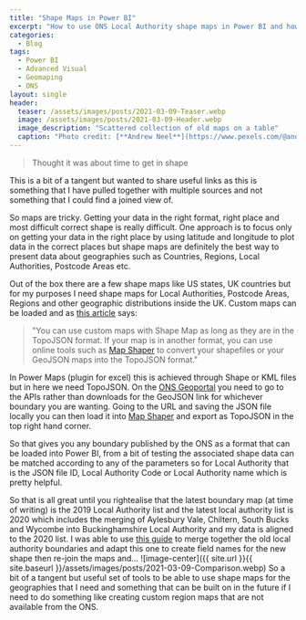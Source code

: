 ```yaml
---
title: "Shape Maps in Power BI"
excerpt: "How to use ONS Local Authority shape maps in Power BI and how to create custom maps based of existing."
categories:
  - Blog
tags:
  - Power BI
  - Advanced Visual
  - Geomaping
  - ONS
layout: single
header:
  teaser: /assets/images/posts/2021-03-09-Teaser.webp
  image: /assets/images/posts/2021-03-09-Header.webp
  image_description: "Scattered collection of old maps on a table"
  caption: "Photo credit: [**Andrew Neel**](https://www.pexels.com/@andrew)"
---
```


> Thought it was about time to get in shape

This is a bit of a tangent but wanted to share useful links as this is something that I have pulled together with multiple sources and not something that I could find a joined view of.

So maps are tricky. Getting your data in the right format, right place and most difficult correct shape is really difficult. One approach is to focus only on getting your data in the right place by using latitude and longitude to plot data in the correct places but shape maps are definitely the best way to present data about geographies such as Countries, Regions, Local Authorities, Postcode Areas etc.

Out of the box there are a few shape maps like US states, UK countries but for my purposes I need shape maps for Local Authorities, Postcode Areas, Regions and other geographic distributions inside the UK. Custom maps can be loaded and as [this article](https://docs.microsoft.com/en-us/power-bi/visuals/desktop-shape-map#use-custom-maps) says: 

> "You can use custom maps with Shape Map as long as they are in the TopoJSON format. If your map is in another format, you can use online tools such as [Map Shaper](https://mapshaper.org/) to convert your shapefiles or your GeoJSON maps into the TopoJSON format."

In Power Maps (plugin for excel) this is achieved through Shape or KML files but in here we need TopoJSON. On the [ONS Geoportal](https://geoportal.statistics.gov.uk/) you need to go to the APIs rather than downloads for the GeoJSON link for whichever boundary you are wanting. Going to the URL and saving the JSON file locally you can then load it into [Map Shaper](https://mapshaper.org/) and export as TopoJSON in the top right hand corner.

So that gives you any boundary published by the ONS as a format that can be loaded into Power BI, from a bit of testing the associated shape data can be matched according to any of the parameters so for Local Authority that is the JSON file ID, Local Authority Code or Local Authority name which is pretty helpful.

So that is all great until you rightealise that the latest boundary map (at time of writing) is the 2019 Local Authority list and the latest local authority list is 2020 which includes the merging of Aylesbury Vale, Chiltern, South Bucks and Wycombe into Buckinghamshire Local Authority and my data is aligned to the 2020 list. I was able to use [this guide](https://help.flourish.studio/article/187-how-to-merge-regions-with-mapshaper) to merge together the old local authority boundaries and adapt this one to create field names for the new shape then re-join the maps and...
![image-center]({{ site.url }}{{ site.baseurl }}/assets/images/posts/2021-03-09-Comparison.webp)
So a bit of a tangent but useful set of tools to be able to use shape maps for the geographies that I need and something that can be built on in the future if I need to do something like creating custom region maps that are not available from the ONS.